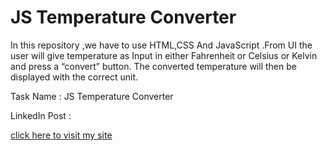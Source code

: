# JS Temperature Converter

In this repository ,we have to use HTML,CSS And JavaScript .From UI the user will give temperature as Input in either Fahrenheit or Celsius or Kelvin and press a “convert” button. The converted temperature will then be displayed with the correct unit.

Task Name : JS Temperature Converter

LinkedIn Post : 

[click here to visit my site](https://kunalchaudhari05.github.io/JS-Temperature-Converter/)
